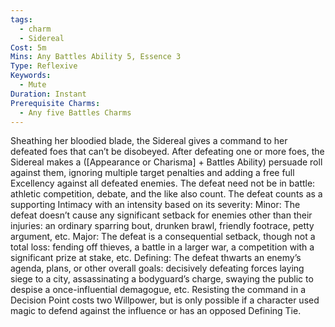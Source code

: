 ```yaml
---
tags:
  - charm
  - Sidereal
Cost: 5m
Mins: Any Battles Ability 5, Essence 3
Type: Reflexive
Keywords:
  - Mute
Duration: Instant
Prerequisite Charms:
  - Any five Battles Charms
---
```

Sheathing her bloodied blade, the Sidereal gives a command to her defeated foes that can’t be disobeyed. After defeating one or more foes, the Sidereal makes a ([Appearance or Charisma] + Battles Ability) persuade roll against them, ignoring multiple target penalties and adding a free full Excellency against all defeated enemies. The defeat need not be in battle: athletic competition, debate, and the like also count. The defeat counts as a supporting Intimacy with an intensity based on its severity: Minor: The defeat doesn’t cause any significant setback for enemies other than their injuries: an ordinary sparring bout, drunken brawl, friendly footrace, petty argument, etc. Major: The defeat is a consequential setback, though not a total loss: fending off thieves, a battle in a larger war, a competition with a significant prize at stake, etc. Defining: The defeat thwarts an enemy’s agenda, plans, or other overall goals: decisively defeating forces laying siege to a city, assassinating a bodyguard’s charge, swaying the public to despise a once-influential demagogue, etc. Resisting the command in a Decision Point costs two Willpower, but is only possible if a character used magic to defend against the influence or has an opposed Defining Tie.